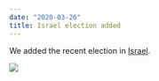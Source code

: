 ```yaml
---
date: "2020-03-26"
title: Israel election added
---
```


We added the recent election in [Israel](http://www.parlgov.org/explore/isr/election/2020-03-02/).

![](/images/parliament-sweden.jpg)
